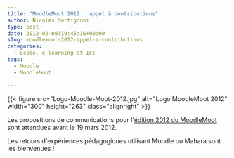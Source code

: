```yaml
---
title: "MoodleMoot 2012 : appel à contributions"
author: Nicolas Martignoni
type: post
date: 2012-02-08T19:45:16+00:00
slug: moodlemoot-2012-appel-a-contributions
categories:
  - École, e-learning et ICT
tags:
  - Moodle
  - MoodleMoot

---
```

{{< figure src="Logo-Moodle-Moot-2012.jpg" alt="Logo MoodleMoot 2012" width="300" height="263" class="alignright" >}}

<!--
[<img class="size-medium alignright" title="Logo MoodleMoot 2012" src="Logo-Moodle-Moot-2012-300x263.jpg" alt="MoodleMoot 2012" width="300" height="263" srcset="Logo-Moodle-Moot-2012-300x263.jpg 300w, Logo-Moodle-Moot-2012.jpg 536w" sizes="(max-width: 300px) 100vw, 300px" />][1]À vos plumes et claviers !
 -->

Les propositions de communications pour l'[édition 2012 du MoodleMoot][1] sont attendues avant le 19 mars 2012.

Les retours d'expériences pédagogiques utilisant Moodle ou Mahara sont les bienvenues !

 [1]: http://moodlemoot2012.unimes.fr/ "MoodleMoot 2012"

<!--more-->
